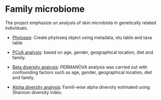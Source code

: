 # Family microbiome
The project emphasize on analysis of skin microbiota in genetically related individuals.

* [Phyloseq](Phyloseq.Rmd): Create phyloseq object using metadata, otu table and taxa table

* [PCoA analysis](PCoA.md): based on age, gender, geographical location, diet and family.

* [Beta diversity analysis](Betadiversity.md): PERMANOVA analysis was carried out with confounding factors such as age, gender, geographical location, diet and family.



* [Alpha diversity analysis](Alphadiversity.md): Famili-wise alpha diversity estimated using Shannon diversity index.
